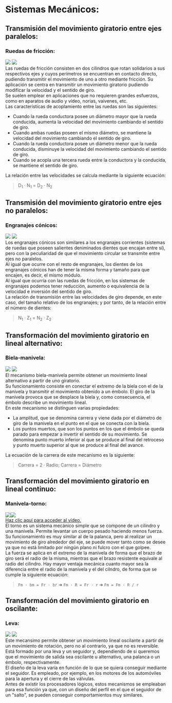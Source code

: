 # Sistemas Mecánicos:
## Transmisión del movimiento giratorio entre ejes paralelos:  
### Ruedas de fricción:  
![](http://img.prntscr.com/img?url=http://i.imgur.com/kMZZUoE.png) ![](http://raultecnologia.files.wordpress.com/2009/03/friccion.gif?w=450)  
Las ruedas de fricción consisten en dos cilindros que rotan solidarios a sus respectivos ejes y cuyos perímetros se encuentran en contacto directo, pudiendo transmitir el movimiento de uno a otro mediante fricción. Su aplicación se centra en transmitir un movimiento giratorio pudiendo modificar la velocidad y el sentido de giro.  
Se suelen emplear en aplicaciones que no requieren grandes esfuerzos, como en aparatos de audio y vídeo, norias, vaivenes, etc.  
Las características de acoplamiento entre las ruedas son las siguientes:  
 * Cuando la rueda conductora posee un diámetro mayor que la rueda conducida, aumenta la velocidad del movimiento cambiando el sentido de giro.  
 *	Cuando ambas ruedas poseen el mismo diámetro, se mantiene la velocidad del movimiento cambiando el sentido de giro.  
 *	Cuando la rueda conductora posee un diámetro menor que la rueda conducida, disminuye la velocidad del movimiento cambiando el sentido de giro.  
 *	Cuando se acopla una tercera rueda entre la conductora y la conducida, se mantiene el sentido de giro.  

La relación entre las velocidades se calcula mediante la siguiente ecuación:  
>	D<sub>1</sub> · N<sub>1</sub> = D<sub>2</sub> · N<sub>2</sub>  

## Transmisión del movimiento giratorio entre ejes no paralelos:  
### Engranajes cónicos:  
![](http://www.monografias.com/trabajos94/lubricacion-engranajes-industriales/image008.jpg)    ![](http://www.portaleso.com/portaleso/trabajos/tecnologia/mecanica/elementos_de_maquinas/engranaje%20conico.gif)  
Los engranajes cónicos son similares a los engranajes corrientes (sistemas de ruedas que poseen salientes deniminados dientes que encajan entre sí), pero con la peculiaridad de que el movimiento circular se transmite entre ejes no paralelos.  
Al igual que ocurre con el resto de engranajes, los dientes de los engranajes cónicos han de tener la misma forma y tamaño para que encajen, es decir, el mismo módulo.  
Al igual que ocurría con las ruedas de fricción, en los
sistemas de engranajes podemos tener reducción, aumento o equivalencia de la velocidad e inversión del sentido de giro.  
La relación de transmisión entre las velocidades de giro depende, en este caso, del tamaño relativo de los engranajes; y
por tanto, de la relación entre el número de dientes:
>	N<sub>1</sub> · Z<sub>1</sub> = N<sub>2</sub> · Z<sub>2</sub>  


## Transformación del movimiento giratorio en lineal alternativo:  
### Biela-manivela:  
![](http://img.prntscr.com/img?url=http://i.imgur.com/IqiModh.png)   ![](https://lh6.googleusercontent.com/-pdUTPXaOC0E/UYjXDir_lRI/AAAAAAAABPg/rTk67bADnZc/s400/biela-manivela2.gif)  
El mecanismo biela-manivela permite obtener un movimiento lineal alternativo a partir de uno giratorio.  
Su funcionamiento consiste en conectar el extremo de la biela con el de la manivela y transmitir el movimiento obtenido a un émbolo. El giro de la manivela provoca que se desplace la biela y, como consecuencia, el émbolo describe un movimiento lineal.  
En este mecanismo se distinguen varias propiedades:
 * La amplitud, que se denomina carrera y viene dada por el diámetro de giro de la manivela en el punto en el que se conecta con la biela.  
 * Los puntos muertos, que son los puntos en los que el émbolo se queda parado para empezar a invertir el sentido de su movimiento. Se denomina punto muerto inferior al que se produce al final del retroceso y punto muerto superior al que se produce al final del avance.  

La ecuación de la carrera de este mecanismo es la siguiente:  
> Carrera = 2 · Radio; Carrera = Diámetro

## Transformación del movimiento giratorio en lineal continuo:  
### Manivela-torno:  
![](http://img.prntscr.com/img?url=http://i.imgur.com/t4hT59O.png)![](http://i.imgur.com/14U0P1Xl.jpg)  
[Haz clic aquí para acceder al vídeo.](https://youtu.be/sJOiZTtbmL0)  
El torno es un sistema mecánico simple que se compone de un cilindro y una manivela. Permite levantar un cuerpo pesado haciendo menos fuerza. Su funcionamiento es muy similar al de la palanca, pero al realizar un movimiento de giro alrededor del eje, se puede mover tanto como se desee ya que no está limitado por ningún plano ni fulcro con el que golpee.  
La fuerza se aplica en el extremo de la manivela de forma que el brazo de giro será el radio de la misma, mientras que el brazo resistente equivale al radio del cilindro. Hay mayor ventaja mecánica cuanto mayor sea la diferencia entre el radio de la manivela y el del cilndro, de forma que se cumple la siguiente ecuación:  
> `Fm · bm = Fr · br` ➜ `Fm · R = Fr · r` ➜ `Fm = Fm · R / r`  

## Transformación del movimiento giratorio en oscilante:  
### Leva:  
![](http://img.prntscr.com/img?url=http://i.imgur.com/sS3bmbG.png)    ![](https://tecnologiascp.files.wordpress.com/2014/03/leva1.gif?w=176&h=300)  
Este mecansimo permite obtener un movimiento lineal oscilante a partir de un movimiento de rotación, pero no al contrario, ya que no es reversible.  
Está formado por una leva y un seguidor y, dependiendo de si queremos que el movimiento de salida sea oscilante u alternativo, una palanca o un émbolo, respectivamente.  
El diseño de la leva varía en función de lo que se quiera conseguir mediante el seguidor. Es empleado, por ejemplo, en los motores de los automóviles para la apertura y el cierre de las válvulas.  
Antes de existir los procesadores lógicos, estos mecanismos se empleaban para esa función ya que, con un diseño del perfil en el que el seguidor de un "salto", se pueden conseguir comportamientos muy similares.  
